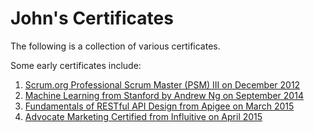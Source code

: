 # John's Certificates

The following is a collection of various certificates.

Some early certificates include:

1. [Scrum.org Professional Scrum Master (PSM) III on December 2012](scrum/#professional-scrum-master-iii-psm-iii-from-scrumorg)
1. [Machine Learning from Stanford by Andrew Ng on September 2014](machine-learning/#machine-learning-from-stanford-by-andrew-ng)
1. [Fundamentals of RESTful API Design from Apigee on March 2015](api/#fundamentals-of-restful-api-design-from-apigee)
1. [Advocate Marketing Certified from Influitive on April 2015](marketing/#advocate-marketing-certified-from-influitive)